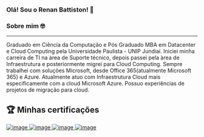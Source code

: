 ### Olá! Sou o Renan Battiston! 👋


### Sobre mim 🤓 
____________________________________________________________________________________________________________________
Graduado em Ciência da Computação e Pós Graduado MBA em Datacenter e Cloud Computing pela Universidade Paulista - 
UNIP Jundiaí. Iniciei minha carreira de TI na àrea de Suporte técnico, depois passei pela àrea de Infraestrutura e posteriormente migrei para Cloud Computing. Sempre trabalhei com soluções Microsoft, desde Office 365(atualmente Microsoft 365) e Azure. Atualmente atuo com Infraestrutura Cloud mais especificamente com a cloud Microsoft Azure. Possuo experiências de projetos de migração para cloud.


## 🏆 Minhas certificações

<a href="https://www.credly.com/earner/earned/badge/c12400cd-8b1a-4359-b55c-ac65f3f5996d"> ![image](https://user-images.githubusercontent.com/122320728/213888717-77e804fd-60a8-45dc-ad21-54cf98fad4e4.png) 
</a>
<a href="https://www.credly.com/earner/earned/badge/40ff366e-cb2f-47e7-8242-4c5d34763a43"> ![image](https://user-images.githubusercontent.com/122320728/213888986-ccf337e9-df04-481e-b529-b267208153b7.png)
</a>
<a href="https://www.credly.com/earner/earned/badge/449953db-c0d5-43e4-8b39-d345348f40c2"> ![image](https://user-images.githubusercontent.com/122320728/213889133-b71aefb4-d9cb-4fe2-aa2f-5c485759cd43.png)
</a>
<a href="https://www.credly.com/earner/earned/badge/7f84df9d-8359-4760-a874-45aebab14514"> ![image](https://user-images.githubusercontent.com/122320728/213889164-a84353c8-c2c4-4f3a-a1ba-950c8ae22746.png)
</a>



<!--
**renanbattiston/renanbattiston** is a ✨ _special_ ✨ repository because its `README.md` (this file) appears on your GitHub profile.

Here are some ideas to get you started:

- 🔭 I’m currently working on ...
- 🌱 I’m currently learning ...
- 👯 I’m looking to collaborate on ...
- 🤔 I’m looking for help with ...
- 💬 Ask me about ...
- 📫 How to reach me: ...
- 😄 Pronouns: ...
- ⚡ Fun fact: ...
-->

